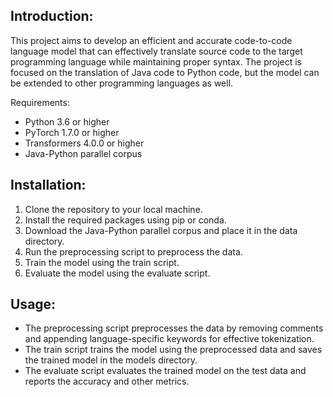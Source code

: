 ## Introduction:
This project aims to develop an efficient and accurate code-to-code language model that can effectively translate source code to the target programming language while maintaining proper syntax. The project is focused on the translation of Java code to Python code, but the model can be extended to other programming languages as well.

Requirements:
- Python 3.6 or higher
- PyTorch 1.7.0 or higher
- Transformers 4.0.0 or higher
- Java-Python parallel corpus

## Installation:
1. Clone the repository to your local machine.
2. Install the required packages using pip or conda.
3. Download the Java-Python parallel corpus and place it in the data directory.
4. Run the preprocessing script to preprocess the data.
5. Train the model using the train script.
6. Evaluate the model using the evaluate script.

## Usage:
- The preprocessing script preprocesses the data by removing comments and appending language-specific keywords for effective tokenization.
- The train script trains the model using the preprocessed data and saves the trained model in the models directory.
- The evaluate script evaluates the trained model on the test data and reports the accuracy and other metrics.

